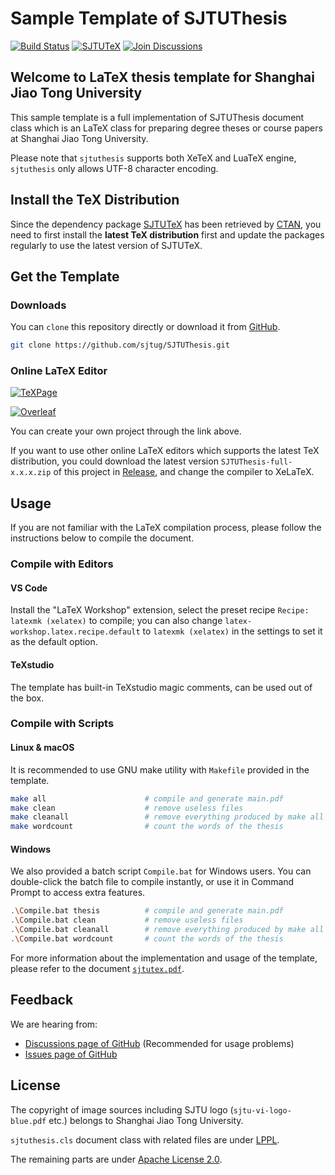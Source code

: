 # Sample Template of SJTUThesis

[![Build Status](https://github.com/sjtug/SJTUThesis/actions/workflows/build.yml/badge.svg)](https://github.com/sjtug/SJTUThesis/actions)
[![SJTUTeX](https://img.shields.io/github/v/release/sjtug/SJTUTeX?label=SJTUTeX)](https://github.com/sjtug/SJTUTeX)
[![Join Discussions](https://img.shields.io/github/discussions/sjtug/SJTUThesis)](https://github.com/sjtug/SJTUThesis/discussions)

## Welcome to LaTeX thesis template for Shanghai Jiao Tong University

This sample template is a full implementation of SJTUThesis document class which is an LaTeX class for preparing degree theses or course papers at Shanghai Jiao Tong University.

Please note that `sjtuthesis` supports both XeTeX and LuaTeX engine, `sjtuthesis` only allows UTF-8 character encoding.

## Install the TeX Distribution

Since the dependency package [SJTUTeX](https://github.com/sjtug/SJTUTeX) has been retrieved by [CTAN](https://www.ctan.org/pkg/sjtutex), you need to first install the **latest TeX distribution** first and update the packages regularly to use the latest version of SJTUTeX.

## Get the Template

### Downloads

You can `clone` this repository directly or download it from [GitHub](https://github.com/sjtug/SJTUThesis).

```bash
git clone https://github.com/sjtug/SJTUThesis.git
```

### Online LaTeX Editor

[![TeXPage](https://img.shields.io/badge/SJTUThesis-TeXPage-495A80.svg)](https://www.texpage.com/template/542af6f9-f66f-4068-8732-f20fe7bd08ef)

[![Overleaf](https://img.shields.io/badge/SJTUThesis-Overleaf-098842.svg)](https://www.overleaf.com/latex/templates/sjtuthesis-latex-thesis-template-for-shanghai-jiao-tong-university/mkdwbyjbtfgg)

You can create your own project through the link above.

If you want to use other online LaTeX editors which supports the latest TeX distribution, you could download the latest version `SJTUThesis-full-x.x.x.zip` of this project in [Release](https://github.com/sjtug/SJTUThesis/releases/latest), and change the compiler to XeLaTeX.

## Usage

If you are not familiar with the LaTeX compilation process, please follow the instructions below to compile the document.

### Compile with Editors

#### VS Code

Install the "LaTeX Workshop" extension, select the preset recipe `Recipe: latexmk (xelatex)` to compile; you can also change `latex-workshop.latex.recipe.default` to `latexmk (xelatex)` in the settings to set it as the default option.

#### TeXstudio

The template has built-in TeXstudio magic comments, can be used out of the box.

### Compile with Scripts

#### Linux & macOS

It is recommended to use GNU make utility with `Makefile` provided in the template.

```bash
make all                      # compile and generate main.pdf
make clean                    # remove useless files
make cleanall                 # remove everything produced by make all
make wordcount                # count the words of the thesis
```

#### Windows

We also provided a batch script `Compile.bat` for Windows users. You can double-click the batch file to compile instantly, or use it in Command Prompt to access extra features.

```bash
.\Compile.bat thesis          # compile and generate main.pdf
.\Compile.bat clean           # remove useless files
.\Compile.bat cleanall        # remove everything produced by make all
.\Compile.bat wordcount       # count the words of the thesis
```

For more information about the implementation and usage of the template, please refer to the document [`sjtutex.pdf`](https://mirrors.sjtug.sjtu.edu.cn/ctan/macros/latex/contrib/sjtutex/sjtutex.pdf).

## Feedback

We are hearing from:

* [Discussions page of GitHub](https://github.com/sjtug/SJTUThesis/discussions) (Recommended for usage problems)
* [Issues page of GitHub](https://github.com/sjtug/SJTUThesis/issues)
<!-- * [SJTU BBS](https://bbs.sjtu.edu.cn/bbsdoc?board=TeX_LaTeX) -->

## License

The copyright of image sources including SJTU logo (`sjtu-vi-logo-blue.pdf` etc.)
belongs to Shanghai Jiao Tong University.

`sjtuthesis.cls` document class with related files are under [LPPL](https://www.latex-project.org/lppl.txt).

The remaining parts are under [Apache License 2.0](LICENSE).
